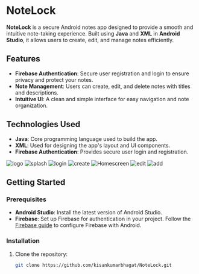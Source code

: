 # NoteLock

**NoteLock** is a secure Android notes app designed to provide a smooth and intuitive note-taking experience. Built using **Java** and **XML** in **Android Studio**, it allows users to create, edit, and manage notes efficiently.

## Features

- **Firebase Authentication**: Secure user registration and login to ensure privacy and protect your notes.
- **Note Management**: Users can create, edit, and delete notes with titles and descriptions.
- **Intuitive UI**: A clean and simple interface for easy navigation and note organization.

## Technologies Used

- **Java**: Core programming language used to build the app.
- **XML**: Used for designing the app's layout and UI components.
- **Firebase Authentication**: Provides secure user login and registration.

![logo](https://github.com/user-attachments/assets/2d3afef8-b287-4796-b150-f086e1e96a20)
![splash](https://github.com/user-attachments/assets/a4f2e5a2-6030-403d-ba04-caeb7b35e8a4)
![login](https://github.com/user-attachments/assets/1a1a67ff-b6e9-4632-a426-6eaac0c7dcc2)
![create](https://github.com/user-attachments/assets/0dd542f4-b799-4369-9abc-f85b9b3bbcec)
![Homescreen](https://github.com/user-attachments/assets/023bd3d7-3971-432c-9b92-150a6cd963b7)
![edit](https://github.com/user-attachments/assets/ecf3f460-6e32-422c-9dc2-ec1ca732c8b7)
![add](https://github.com/user-attachments/assets/6ad73dc8-4e57-4031-a2a0-34c188a8db4d)

## Getting Started

### Prerequisites
- **Android Studio**: Install the latest version of Android Studio.
- **Firebase**: Set up Firebase for authentication in your project. Follow the [Firebase guide](https://firebase.google.com/docs/android/setup) to configure Firebase with Android.

### Installation
1. Clone the repository:
   ```bash
   git clone https://github.com/kisankumarbhagat/NoteLock.git
